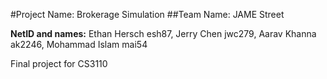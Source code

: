 #Project Name: Brokerage Simulation
##Team Name: JAME Street


**NetID and names:** Ethan Hersch esh87, Jerry Chen jwc279, Aarav Khanna ak2246, Mohammad Islam mai54

Final project for CS3110